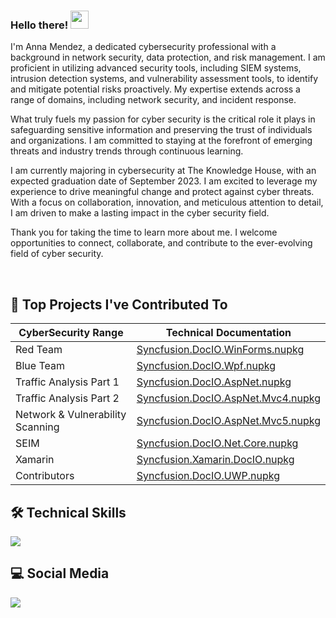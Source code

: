 ### Hello there! <img src="https://github.com/sciencepal/sciencepal/blob/master/assets/Hi.gif" width="29px"> 

  I'm Anna Mendez, a dedicated cybersecurity professional with a background in network security, data protection, and risk management. I am proficient in utilizing advanced security tools, including SIEM systems, intrusion detection systems, and vulnerability assessment tools, to identify and mitigate potential risks proactively.
My expertise extends across a range of domains, including network security, and incident response. 

  What truly fuels my passion for cyber security is the critical role it plays in safeguarding sensitive information and preserving the trust of individuals and organizations. I am committed to staying at the forefront of emerging threats and industry trends through continuous learning.

I am currently majoring in cybersecurity at The Knowledge House, with an expected graduation date of September 2023.
I am excited to leverage my experience to drive meaningful change and protect against cyber threats. With a focus on collaboration, innovation, and meticulous attention to detail, I am driven to make a lasting impact in the cyber security field.

Thank you for taking the time to learn more about me. I welcome opportunities to connect, collaborate, and contribute to the ever-evolving field of cyber security.



</p>
<br/>
  <summary><h2>📕 Top Projects I've Contributed To</h2></summary>
  <p align="left">
    
|CyberSecurity Range|Technical Documentation|
|-----------|------------|
|Red Team|[Syncfusion.DocIO.WinForms.nupkg](https://github.com/ANNITAMARIA/Red-Team-Doc)|
|Blue Team|[Syncfusion.DocIO.Wpf.nupkg](https://github.com/ANNITAMARIA/Blue-Team-Doc)|
|Traffic Analysis Part 1|[Syncfusion.DocIO.AspNet.nupkg](https://github.com/ANNITAMARIA/Traffic-Analysis)|
|Traffic Analysis Part 2|[Syncfusion.DocIO.AspNet.Mvc4.nupkg](https://github.com/ANNITAMARIA/TRAFFIC-ANALYSIS-PART-2)|
|Network & Vulnerability Scanning|[Syncfusion.DocIO.AspNet.Mvc5.nupkg](https://github.com/ANNITAMARIA/Network-Vulnerability-Scanning/blob/main/README.md)|
|SEIM|[Syncfusion.DocIO.Net.Core.nupkg](https://github.com/ANNITAMARIA/SEIM)|
|Xamarin|[Syncfusion.Xamarin.DocIO.nupkg](https://www.nuget.org/packages/Syncfusion.Xamarin.DocIO/)|
|Contributors|[Syncfusion.DocIO.UWP.nupkg](https://www.nuget.org/packages/Syncfusion.DocIO.UWP/)|

   
<!-- EMPTY SPACE -->
## :hammer_and_wrench: Technical Skills
<p align="left">
    <a href="https://github.com/ANNITAMARIA">
    <img src="https://skillicons.dev/icons?i=linux,bash,aws,azure,github,git,docker,vim,python,"
      /></a>
</p>

 ## :computer: Social Media
<p>
  <a href="https://www.linkedin.com/in/anna-mendez/">
    <img src="https://skillicons.dev/icons?i=linkedin"/>
   </a>
</p>
   
  
</p>
 


